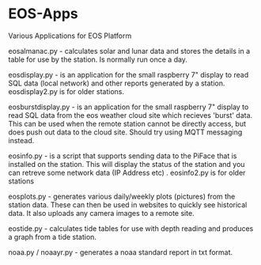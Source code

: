 
# EOS-Apps
Various Applications for EOS Platform

eosalmanac.py - calculates solar and lunar data and stores the details in a table for use by the station. Is normally run once a day.

eosdisplay.py - is an application for the small raspberry 7" display to read SQL data (local network) and other reports generated by a station. eosdisplay2.py is for older stations.

eosburstdisplay.py - is an application for the small raspberry 7" display to read SQL data from the eos weather cloud site which recieves 'burst' data. This can be used when the remote station cannot be directly access, but does push out data to the cloud site. Should try using MQTT messaging instead.

eosinfo.py - is a script that supports sending data to the PiFace that is installed on the station. This will display the status of the station and you can retreve some network data (IP Address etc) . eosinfo2.py is for older stations

eosplots.py - generates various daily/weekly plots (pictures) from the station data. These can then be used in websites to quickly see historical data. It also uploads any camera images to a remote site.

eostide.py - calculates tide tables for use with depth reading and produces a graph from a tide station. 

noaa.py / noaayr.py - generates a noaa standard report in txt format. 
